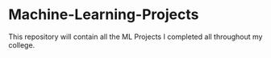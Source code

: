 # Machine-Learning-Projects
This repository will contain all the ML Projects I completed all throughout my college.

